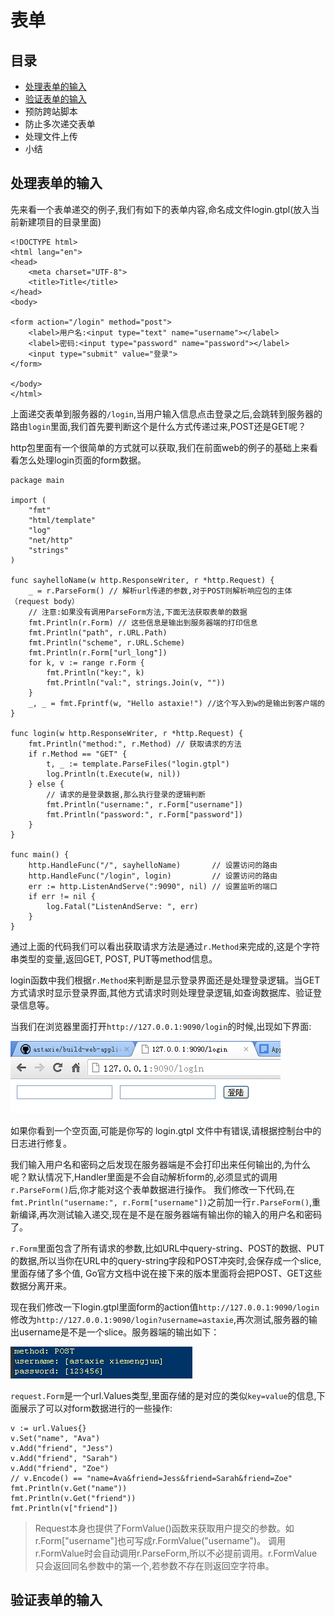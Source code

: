 # 表单

## 目录

* [处理表单的输入](#处理表单的输入)
* [验证表单的输入](#验证表单的输入)
* 预防跨站脚本
* 防止多次递交表单
* 处理文件上传
* 小结


## 处理表单的输入

先来看一个表单递交的例子,我们有如下的表单内容,命名成文件login.gtpl(放入当前新建项目的目录里面)

```
<!DOCTYPE html>
<html lang="en">
<head>
    <meta charset="UTF-8">
    <title>Title</title>
</head>
<body>

<form action="/login" method="post">
    <label>用户名:<input type="text" name="username"></label>
    <label>密码:<input type="password" name="password"></label>
    <input type="submit" value="登录">
</form>

</body>
</html>
```

上面递交表单到服务器的`/login`,当用户输入信息点击登录之后,会跳转到服务器的路由`login`里面,我们首先要判断这个是什么方式传递过来,POST还是GET呢？

http包里面有一个很简单的方式就可以获取,我们在前面web的例子的基础上来看看怎么处理login页面的form数据。

```
package main

import (
	"fmt"
	"html/template"
	"log"
	"net/http"
	"strings"
)

func sayhelloName(w http.ResponseWriter, r *http.Request) {
	_ = r.ParseForm() // 解析url传递的参数,对于POST则解析响应包的主体（request body）
	// 注意:如果没有调用ParseForm方法,下面无法获取表单的数据
	fmt.Println(r.Form) // 这些信息是输出到服务器端的打印信息
	fmt.Println("path", r.URL.Path)
	fmt.Println("scheme", r.URL.Scheme)
	fmt.Println(r.Form["url_long"])
	for k, v := range r.Form {
		fmt.Println("key:", k)
		fmt.Println("val:", strings.Join(v, ""))
	}
	_, _ = fmt.Fprintf(w, "Hello astaxie!") //这个写入到w的是输出到客户端的
}

func login(w http.ResponseWriter, r *http.Request) {
	fmt.Println("method:", r.Method) // 获取请求的方法
	if r.Method == "GET" {
		t, _ := template.ParseFiles("login.gtpl")
		log.Println(t.Execute(w, nil))
	} else {
		// 请求的是登录数据,那么执行登录的逻辑判断
		fmt.Println("username:", r.Form["username"])
		fmt.Println("password:", r.Form["password"])
	}
}

func main() {
	http.HandleFunc("/", sayhelloName)       // 设置访问的路由
	http.HandleFunc("/login", login)         // 设置访问的路由
	err := http.ListenAndServe(":9090", nil) // 设置监听的端口
	if err != nil {
		log.Fatal("ListenAndServe: ", err)
	}
}
```

通过上面的代码我们可以看出获取请求方法是通过`r.Method`来完成的,这是个字符串类型的变量,返回GET, POST, PUT等method信息。

login函数中我们根据`r.Method`来判断是显示登录界面还是处理登录逻辑。当GET方式请求时显示登录界面,其他方式请求时则处理登录逻辑,如查询数据库、验证登录信息等。

当我们在浏览器里面打开`http://127.0.0.1:9090/login`的时候,出现如下界面:

![用户登录界面](images/form_login.png?raw=true)

如果你看到一个空页面,可能是你写的 login.gtpl 文件中有错误,请根据控制台中的日志进行修复。 

我们输入用户名和密码之后发现在服务器端是不会打印出来任何输出的,为什么呢？默认情况下,Handler里面是不会自动解析form的,必须显式的调用`r.ParseForm()`后,你才能对这个表单数据进行操作。
我们修改一下代码,在`fmt.Println("username:", r.Form["username"])`之前加一行`r.ParseForm()`,重新编译,再次测试输入递交,现在是不是在服务器端有输出你的输入的用户名和密码了。

`r.Form`里面包含了所有请求的参数,比如URL中query-string、POST的数据、PUT的数据,所以当你在URL中的query-string字段和POST冲突时,会保存成一个slice,里面存储了多个值,
Go官方文档中说在接下来的版本里面将会把POST、GET这些数据分离开来。

现在我们修改一下login.gtpl里面form的action值`http://127.0.0.1:9090/login`修改为`http://127.0.0.1:9090/login?username=astaxie`,再次测试,服务器的输出username是不是一个slice。服务器端的输出如下：

![服务器端打印接收到的信息](images/form_login_slice.png?raw=true)

`request.Form`是一个url.Values类型,里面存储的是对应的类似`key=value`的信息,下面展示了可以对form数据进行的一些操作:

```
v := url.Values{}
v.Set("name", "Ava")
v.Add("friend", "Jess")
v.Add("friend", "Sarah")
v.Add("friend", "Zoe")
// v.Encode() == "name=Ava&friend=Jess&friend=Sarah&friend=Zoe"
fmt.Println(v.Get("name"))
fmt.Println(v.Get("friend"))
fmt.Println(v["friend"])
```
 
> Request本身也提供了FormValue()函数来获取用户提交的参数。如r.Form["username"]也可写成r.FormValue("username")。
调用r.FormValue时会自动调用r.ParseForm,所以不必提前调用。r.FormValue只会返回同名参数中的第一个,若参数不存在则返回空字符串。


## 验证表单的输入




